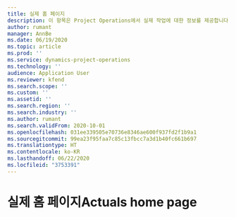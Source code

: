 ```yaml
---
title: 실제 홈 페이지
description: 이 항목은 Project Operations에서 실제 작업에 대한 정보를 제공합니다.
author: rumant
manager: AnnBe
ms.date: 06/19/2020
ms.topic: article
ms.prod: ''
ms.service: dynamics-project-operations
ms.technology: ''
audience: Application User
ms.reviewer: kfend
ms.search.scope: ''
ms.custom: ''
ms.assetid: ''
ms.search.region: ''
ms.search.industry: ''
ms.author: rumant
ms.search.validFrom: 2020-10-01
ms.openlocfilehash: 031ee339505e70736e8346ae600f937fd2f1b9a1
ms.sourcegitcommit: 99ea23f95faa7c85c13fbcc7a3d1b40fc661b697
ms.translationtype: HT
ms.contentlocale: ko-KR
ms.lasthandoff: 06/22/2020
ms.locfileid: "3753391"
---
```

# <a name="actuals-home-page"></a><span data-ttu-id="689e5-103">실제 홈 페이지</span><span class="sxs-lookup"><span data-stu-id="689e5-103">Actuals home page</span></span>

